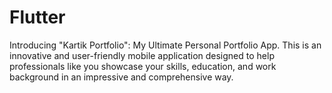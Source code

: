 # Flutter

Introducing "Kartik Portfolio": My Ultimate Personal Portfolio App.
This is an innovative and user-friendly mobile application designed to help professionals like you showcase your skills, education, and work background in an impressive and comprehensive way. 

